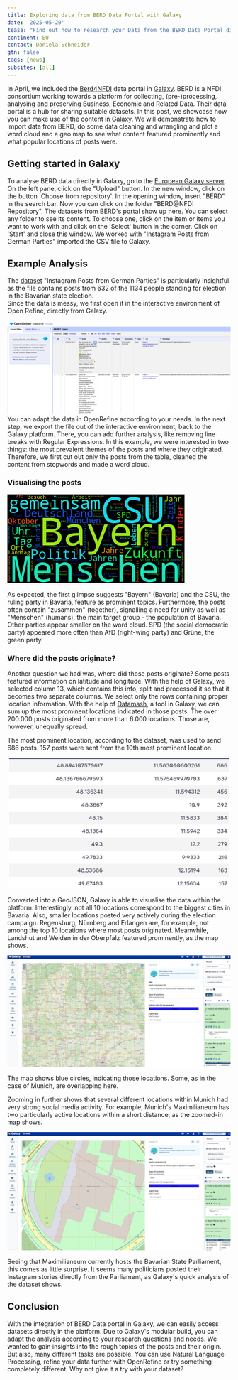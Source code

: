 ```yaml
---
title: Exploring data from BERD Data Portal with Galaxy
date: '2025-05-20'
tease: "Find out how to research your Data from the BERD Data Portal directly in Galaxy"
continent: EU
contact: Daniela Schneider
gtn: false
tags: [news]
subsites: [all]
---
```

In April, we included the [Berd4NFDI](https://www.berd-nfdi.de/about/) data portal in [Galaxy](https://galaxyproject.org/news/2025-04-09-berd-integration/). 
BERD is a NFDI consortium working towards a platform for collecting, (pre-)processing, analysing and preserving Business, Economic and Related Data. 
Their data portal is a hub for sharing suitable datasets. 
In this post, we showcase how you can make use of the content in Galaxy. 
We will demonstrate how to import data from BERD, do some data cleaning and wrangling and plot a word cloud and a geo map to see what content featured prominently and what popular locations of posts were.

## Getting started in Galaxy

To analyse BERD data directly in Galaxy, go to the [European Galaxy server](https://usegalaxy.eu/). 
On the left pane, click on the "Upload" button. In the new window, click on the button 'Choose from repository'. 
In the opening window, insert "BERD" in the search bar. Now you can click on the folder "BERD@NFDI Repository". 
The datasets from BERD's portal show up here. You can select any folder to see its content. 
To choose one, click on the item or items you want to work with and click on the 'Select' button in the corner. Click on 'Start' and close this window.
We worked with "Instagram Posts from German Parties" imported the CSV file to Galaxy.

## Example Analysis

The [dataset](https://berd-platform.de/records/nghbn-9gx74) "Instagram Posts from German Parties" is particularly insightful as the file contains posts from 632 of the 1134 people standing for election in the Bavarian state election.  
Since the data is messy, we first open it in the interactive environment of Open Refine, directly from Galaxy. 

![Screenshot of the BERD  example file in Open Refine on Galaxy](content/news/25_05_20_Berd_WF/SC_Galaxy_OpenRefine.png "Example file in Open Refine on Galaxy")
You can adapt the data in OpenRefine according to your needs. In the next step, we export the file out of the interactive environment, back to the Galaxy platform.
There, you can add further analysis, like removing line breaks with Regular Expressions. 
In this example, we were interested in two things: the most prevalent themes of the posts and where they originated.
Therefore, we first cut out only the posts from the table, cleaned the content from stopwords and made a word cloud.

### Visualising the posts

![Word cloud of party posts](content/news/25_05_20_Berd_WF/BerdWC.png "Word cloud created in Galaxy based on BERD dataset")

As expected, the first glimpse suggests "Bayern" (Bavaria) and the CSU, the ruling party in Bavaria, feature as prominent topics. 
Furthermore, the posts often contain "zusammen" (together), signalling a need for unity as well as "Menschen" (humans), the main target group - the population of Bavaria.
Other parties appear smaller on the word cloud. SPD (the social democratic party) appeared more often than AfD (right-wing party) and Grüne, the green party.

### Where did the posts originate?

Another question we had was, where did those posts originate? Some posts featured information on latitude and longitude. With the help of Galaxy, we selected column 13, which contains this info, split and processed it so that it becomes two separate columns. We select only the rows containing proper location information. With the help of [Datamash](https://usegalaxy.eu/root?tool_id=toolshed.g2.bx.psu.edu/repos/iuc/datamash_ops/datamash_ops/1.8+galaxy0), a tool in Galaxy, we can sum up the most prominent locations indicated in those posts.
The over 200.000 posts originated from more than 6.000 locations. Those are, however, unequally spread. 

The most prominent location, according to the dataset, was used to send 686 posts. 157 posts were sent from the 10th most prominent location.

![Table showing 10 most prominent origins of the posts with Longitude, latitude, and amount of posts sent from this location](content/news/25_05_20_Berd_WF/LongLat_OR_Datamash.png "Table showing 10 most prominent origins of the posts with Longitude, latitude, and amount of posts sent from this location")

Converted into a GeoJSON, Galaxy is able to visualise the data within the platform.
Interestingly, not all 10 locations correspond to the biggest cities in Bavaria. Also, smaller locations posted very actively during the election campaign.
Regensburg, Nürnberg and Erlangen are, for example, not among the top 10 locations where most posts originated. 
Meanwhile, Landshut and Weiden in der Oberpfalz featured prominently, as the map shows.

![Map visalising top 10 locations of election posts](content/news/25_05_20_Berd_WF/Berd_Map_top_10.png "Map visalising top 10 locations of election posts")

The map shows blue circles, indicating those locations. 
Some, as in the case of Munich, are overlapping here. 

Zooming in further shows that several different locations within Munich had very strong social media activity.
For example, Munich's Maximilianeum has two particularly active locations within a short distance, as the zoomed-in map shows.

![Map zooming in on Munich's Maximilianeum](content/news/25_05_20_Berd_WF/Berd_map_munich.png "Map zooming in on Munich's Maximilianeum")

Seeing that Maximilianeum currently hosts the Bavarian State Parliament, this comes as little surprise. 
It seems many politicians posted their Instagram stories directly from the Parliament, as Galaxy's quick analysis of the dataset shows.

## Conclusion
With the integration of BERD Data portal in Galaxy, we can easily access datasets directly in the platform. Due to Galaxy's modular build, you can adapt the analysis according to your research questions and needs.
We wanted to gain insights into the rough topics of the posts and their origin. But also, many different tasks are possible. You can use Natural Language Processing, refine your data further with OpenRefine or try something completely different. Why not give it a try with your dataset?



